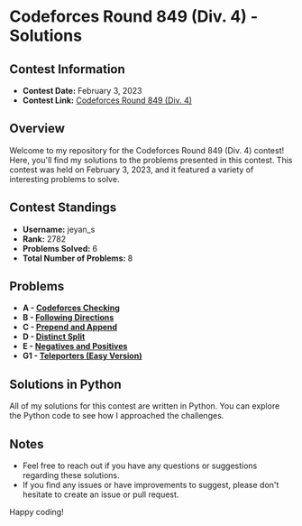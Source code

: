 # Codeforces Round 849 (Div. 4) - Solutions

## Contest Information

- **Contest Date:** February 3, 2023
- **Contest Link:** [Codeforces Round 849 (Div. 4)](https://codeforces.com/contest/1791)

## Overview

Welcome to my repository for the Codeforces Round 849 (Div. 4) contest! Here, you'll find my solutions to the problems presented in this contest. This contest was held on February 3, 2023, and it featured a variety of interesting problems to solve.

## Contest Standings

- **Username:** jeyan_s
- **Rank:** 2782
- **Problems Solved:** 6
- **Total Number of Problems:** 8

## Problems

- **A - [Codeforces Checking](https://codeforces.com/contest/1791/problem/A)**
- **B - [Following Directions](https://codeforces.com/contest/1791/problem/B)**
- **C - [Prepend and Append](https://codeforces.com/contest/1791/problem/C)**
- **D - [Distinct Split](https://codeforces.com/contest/1791/problem/D)**
- **E - [Negatives and Positives](https://codeforces.com/contest/1791/problem/E)**
- **G1 - [Teleporters (Easy Version)](https://codeforces.com/contest/1791/problem/G1)**


## Solutions in Python

All of my solutions for this contest are written in Python. You can explore the Python code to see how I approached the challenges.


## Notes

- Feel free to reach out if you have any questions or suggestions regarding these solutions.
- If you find any issues or have improvements to suggest, please don't hesitate to create an issue or pull request.

Happy coding!
